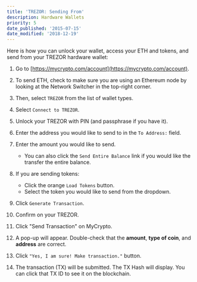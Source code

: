 ```yaml
---
title: 'TREZOR: Sending From'
description: Hardware Wallets
priority: 5
date_published: '2015-07-15'
date_modified: '2018-12-19'
---
```


Here is how you can unlock your wallet, access your ETH and tokens, and send from your TREZOR hardware wallet:

1. Go to [https://mycrypto.com/account](https://mycrypto.com/account).

2. To send ETH, check to make sure you are using an Ethereum node by looking at the Network Switcher in the top-right corner.

3. Then, select `TREZOR` from the list of wallet types.

4. Select `Connect to TREZOR`.

5. Unlock your TREZOR with PIN (and passphrase if you have it).

6. Enter the address you would like to send to in the `To Address:` field.

7. Enter the amount you would like to send.
   * You can also click the `Send Entire Balance` link if you would like the transfer the entire balance.

8. If you are sending tokens:
   * Click the orange `Load Tokens` button.
   * Select the token you would like to send from the dropdown.

9. Click `Generate Transaction`.

10. Confirm on your TREZOR.

11. Click "Send Transaction" on MyCrypto.

12. A pop-up will appear. Double-check that the **amount**, **type of coin**, and **address** are correct.

13. Click `"Yes, I am sure! Make transaction."` button.

14. The transaction (TX) will be submitted. The TX Hash will display. You can click that TX ID to see it on the blockchain.
